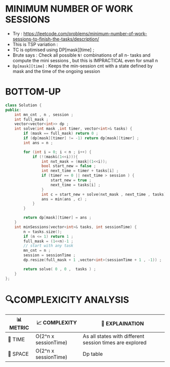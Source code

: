 # MINIMUM NUMBER OF WORK SESSIONS 

- Try : https://leetcode.com/problems/minimum-number-of-work-sessions-to-finish-the-tasks/description/
- This is TSP variation :
- TC is optimised using DP[mask][time] ;
- Brute says : Check all possible `N!` combinations of all n- tasks and compute the mini sessions , but this is IMPRACTICAL even for small n
- `Dp[mask][time]` :  Keeps the min-session cnt with a state defined by mask and the time of the ongoing session

# BOTTOM-UP
```cpp
class Solution {
public:
    int mn_cnt , n , session ;
    int full_mask ;
    vector<vector<int>> dp ;
    int solve(int mask ,int timer, vector<int>& tasks) {
        if (mask == full_mask) return 0 ; 
        if (dp[mask][timer] != -1) return dp[mask][timer] ;
        int ans = n ;

        for (int i = 0; i < n ; i++) {
            if (!(mask&(1<<i))){
                int nxt_mask = (mask|(1<<i));
                bool start_new = false ;
                int next_time = timer + tasks[i] ;
                if (timer == 0 || next_time > session ) {
                    start_new = true ;
                    next_time = tasks[i] ;
                }
                int c = start_new + solve(nxt_mask , next_time , tasks);
                ans = min(ans , c) ;
            }
        }

        return dp[mask][timer] = ans ;
    }
    int minSessions(vector<int>& tasks, int sessionTime) {
        n = tasks.size();
        if (n <= 1) return 1 ;
        full_mask = (1<<n)-1 ;
        // start with any task
        mn_cnt = n ;
        session = sessionTime ;
        dp.resize(full_mask + 1 ,vector<int>(sessionTime + 1 , -1)) ;

        return solve( 0 , 0 ,  tasks ) ;
    }
};
```
# 🔍COMPLEXICITY ANALYSIS

| 📊 METRIC | 📈 COMPLEXITY	  |  🧩 EXPLAINATION |
|-----------|-------------|------------|
| 🧭 TIME  |   O(2^n x sessionTime)   |   As all states with different session times are explored        |
| 🧠 SPACE |   O(2^n x sessionTime)        |    Dp table      |
